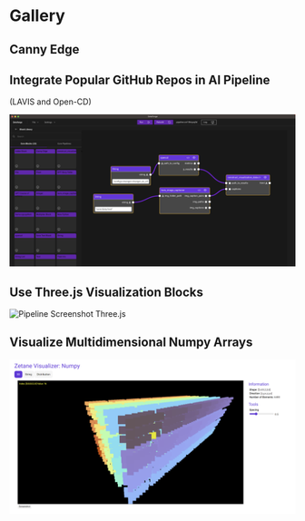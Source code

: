# Gallery

## Canny Edge

## Integrate Popular GitHub Repos in AI Pipeline
(LAVIS and Open-CD)

![Pipeline Screenshot GitHub](assets/popular-repos-pipeline.png)

## Use Three.js Visualization Blocks

![Pipeline Screenshot Three.js](assets/ThreeJS-pipeline.gif)

## Visualize Multidimensional Numpy Arrays

![Pipeline Screenshot Numpy](assets/numpy-visualization.png)

